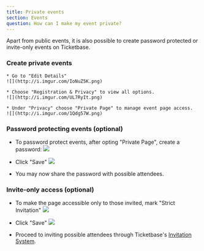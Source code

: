 ```yaml
---
title: Private events
section: Events
question: How can I make my event private?
---
```


Apart from public events, it is also possible to create password protected or invite-only events on Ticketbase.


### Create private events

    * Go to "Edit Details"
    ![](http://i.imgur.com/IoNuZ5K.png)
    
    * Choose "Registration & Privacy" to view all options.
    ![](http://i.imgur.com/UL7RyIt.png)
    
    * Under "Privacy" choose "Private Page" to manage event page access.
    ![](http://i.imgur.com/1Qdg57W.png)
    

### Password protecting events (optional)

   * To password protect events, after opting "Private Page", create a password:
   ![](http://i.imgur.com/Ub3XFBV.png)
   
   * Click "Save"
   ![](http://i.imgur.com/hBhe1Ua.png)
   
   * You may now share the password with possible attendees.


### Invite-only access (optional)

   * To make the page accessible only to those invited, mark "Strict Invitation"
   ![](http://i.imgur.com/KSDr1Ao.png)
   
   * Click "Save"
   ![](http://i.imgur.com/hBhe1Ua.png)
   
   * Proceed to inviting possible attendees through Ticketbase's [Invitation System].


[Invitation System]:inviting-attendees.html



